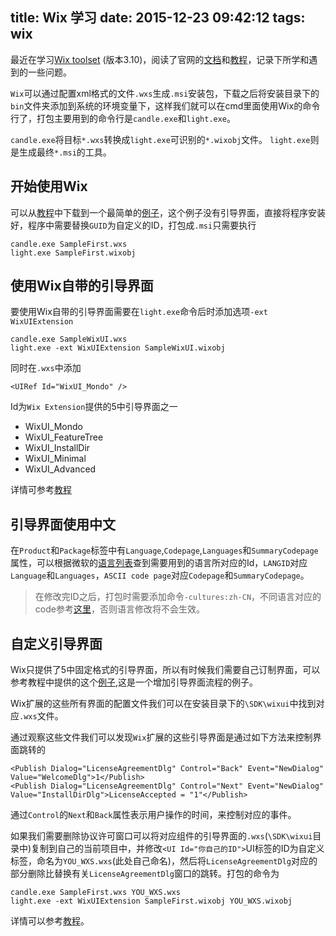 title: Wix 学习
date: 2015-12-23 09:42:12
tags: wix
---
最近在学习[Wix toolset](http://wixtoolset.org/) (版本3.10)，阅读了官网的[文档](http://wixtoolset.org/documentation/manual/v3/)和[教程](https://www.firegiant.com/wix/tutorial/)，记录下所学和遇到的一些问题。

<!-- more -->
`Wix`可以通过配置xml格式的文件`.wxs`生成`.msi`安装包，下载之后将安装目录下的`bin`文件夹添加到系统的环境变量下，这样我们就可以在cmd里面使用Wix的命令行了，打包主要用到的命令行是`candle.exe`和`light.exe`。

`candle.exe`将目标`*.wxs`转换成`light.exe`可识别的`*.wixobj`文件。
`light.exe`则是生成最终`*.msi`的工具。

## 开始使用Wix

可以从[教程](https://www.firegiant.com/wix/tutorial/getting-started/putting-it-to-use/)中下载到一个最简单的[例子](https://www.firegiant.com/system/files/samples/SampleFirst.zip)，这个例子没有引导界面，直接将程序安装好，程序中需要替换`GUID`为自定义的ID，打包成`.msi`只需要执行
```
candle.exe SampleFirst.wxs
light.exe SampleFirst.wixobj
```

## 使用Wix自带的引导界面
要使用Wix自带的引导界面需要在`light.exe`命令后时添加选项`-ext WixUIExtension`
```
candle.exe SampleWixUI.wxs
light.exe -ext WixUIExtension SampleWixUI.wixobj
```
同时在`.wxs`中添加
```
<UIRef Id="WixUI_Mondo" />
```
Id为`Wix Extension`提供的5中引导界面之一
- WixUI_Mondo
- WixUI_FeatureTree
- WixUI_InstallDir
- WixUI_Minimal
- WixUI_Advanced

详情可参考[教程](https://www.firegiant.com/wix/tutorial/user-interface/ui-wizardry/)


## 引导界面使用中文
在`Product`和`Package`标签中有`Language`,`Codepage`,`Languages`和`SummaryCodepage`属性，可以根据微软的[语言列表](https://msdn.microsoft.com/en-us/library/Aa369771.aspx)查到需要用到的语言所对应的Id，`LANGID`对应`Language`和`Languages`，`ASCII code page`对应`Codepage`和`SummaryCodepage`。
> 在修改完ID之后，打包时需要添加命令`-cultures:zh-CN`，不同语言对应的code参考[这里](http://wixtoolset.org/documentation/manual/v3/wixui/wixui_localization.html)，否则语言修改将不会生效。

## 自定义引导界面
Wix只提供了5中固定格式的引导界面，所以有时候我们需要自己订制界面，可以参考教程中提供的这个[例子](https://www.firegiant.com/wix/tutorial/user-interface/new-link-in-the-chain/),这是一个增加引导界面流程的例子。


Wix扩展的这些所有界面的配置文件我们可以在安装目录下的`\SDK\wixui`中找到对应`.wxs`文件。

通过观察这些文件我们可以发现`Wix`扩展的这些引导界面是通过如下方法来控制界面跳转的
```
<Publish Dialog="LicenseAgreementDlg" Control="Back" Event="NewDialog" Value="WelcomeDlg">1</Publish>
<Publish Dialog="LicenseAgreementDlg" Control="Next" Event="NewDialog" Value="InstallDirDlg">LicenseAccepted = "1"</Publish>
```
通过`Control`的`Next`和`Back`属性表示用户操作的时间，来控制对应的事件。

如果我们需要删除协议许可窗口可以将对应组件的引导界面的`.wxs`(`\SDK\wixui`目录中)复制到自己的当前项目中，并修改`<UI Id="你自己的ID">`UI标签的ID为自定义标签，命名为`YOU_WXS.wxs`(此处自己命名)，然后将`LicenseAgreementDlg`对应的部分删除比替换有关`LicenseAgreementDlg`窗口的跳转。打包的命令为
```
candle.exe SampleFirst.wxs YOU_WXS.wxs
light.exe -ext WixUIExtension SampleFirst.wixobj YOU_WXS.wixobj 
```
详情可以参考[教程](http://wixtoolset.org/documentation/manual/v3/wixui/wixui_customizations.html)。
